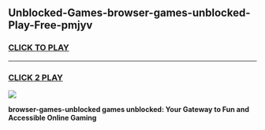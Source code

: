 
## Unblocked-Games-browser-games-unblocked-Play-Free-pmjyv
<h3>
<a href="https://premium76.site?title=browser-games-unblocked&ref=18A">CLICK TO PLAY</a></h3>
<hr>

<h3>
<a href="https://premium76.site?title=browser-games-unblocked&ref=18A">CLICK 2 PLAY</a>
  
</h3>

<a href="https://premium76.site?title=browser-games-unblocked&ref=18A"><img src="https://clearcache.store/games.png"></a>


**browser-games-unblocked games unblocked: Your Gateway to Fun and Accessible Online Gaming**
